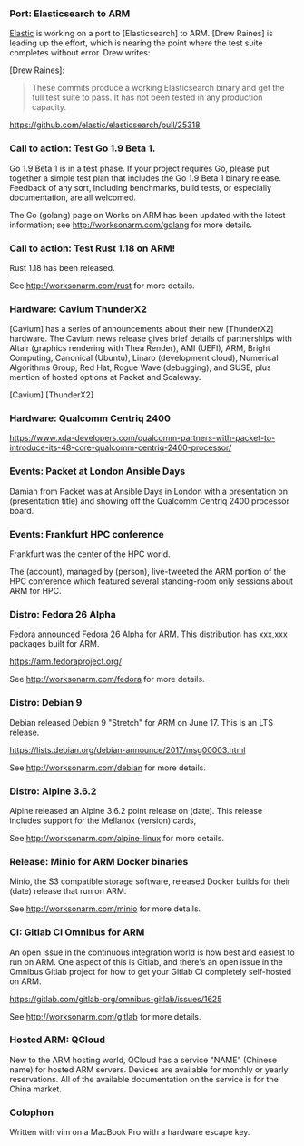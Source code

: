 ### Port: Elasticsearch to ARM

[Elastic] is working on a port to [Elasticsearch] to ARM.
[Drew Raines] is leading up the effort, which is
nearing the point where the test suite completes without
error. Drew writes:

[Elastic]:
[Elasticsearch]:
[Drew Raines]:

> These commits produce a working Elasticsearch binary and get the
full test suite to pass. It has not been tested in any production
capacity. 

https://github.com/elastic/elasticsearch/pull/25318

### Call to action: Test Go 1.9 Beta 1.

Go 1.9 Beta 1 is in a test phase. If your project requires
Go, please put together a simple test plan that includes 
the Go 1.9 Beta 1 binary release. Feedback of any sort,
including benchmarks, build tests, or especially documentation,
are all welcomed.

The Go (golang) page on Works on ARM has been updated with
the latest information; see http://worksonarm.com/golang for more
details.

### Call to action: Test Rust 1.18 on ARM!

Rust 1.18 has been released.

See http://worksonarm.com/rust for more details.

### Hardware: Cavium ThunderX2 

[Cavium] has a series of announcements about their new [ThunderX2]
hardware. The Cavium news release gives brief details of partnerships
with 
Altair (graphics rendering with Thea Render),
AMI (UEFI),
ARM,
Bright Computing,
Canonical (Ubuntu),
Linaro (development cloud),
Numerical Algorithms Group,
Red Hat,
Rogue Wave (debugging),
and SUSE,
plus mention of hosted options at
Packet and Scaleway.

[Cavium]
[ThunderX2]

### Hardware: Qualcomm Centriq 2400

https://www.xda-developers.com/qualcomm-partners-with-packet-to-introduce-its-48-core-qualcomm-centriq-2400-processor/

### Events: Packet at London Ansible Days

Damian from Packet was at Ansible Days in London with a presentation
on (presentation title) and showing off the Qualcomm Centriq 2400
processor board.

### Events: Frankfurt HPC conference

Frankfurt was the center of the HPC world. 

The (account), managed by (person), live-tweeted the ARM
portion of the HPC conference which featured several 
standing-room only sessions about ARM for HPC.

### Distro: Fedora 26 Alpha

Fedora announced Fedora 26 Alpha for ARM. This distribution 
has xxx,xxx packages built for ARM.

https://arm.fedoraproject.org/

See http://worksonarm.com/fedora for more details.

### Distro: Debian 9

Debian released Debian 9 "Stretch" for ARM on June 17.
This is an LTS release.

https://lists.debian.org/debian-announce/2017/msg00003.html

See http://worksonarm.com/debian for more details.

### Distro: Alpine 3.6.2

Alpine released an Alpine 3.6.2 point release on (date).
This release includes support for the Mellanox (version) cards,

See http://worksonarm.com/alpine-linux for more details.

### Release: Minio for ARM Docker binaries

Minio, the S3 compatible storage software, released Docker
builds for their (date) release that run on ARM.

See http://worksonarm.com/minio for more details.

### CI: Gitlab CI Omnibus for ARM

An open issue in the continuous integration world is how
best and easiest to run on ARM. One aspect of this is Gitlab,
and there's an open issue in the Omnibus Gitlab project
for how to get your Gitlab CI completely self-hosted on ARM.

https://gitlab.com/gitlab-org/omnibus-gitlab/issues/1625

See http://worksonarm.com/gitlab for more details.

### Hosted ARM: QCloud

New to the ARM hosting world, QCloud has a service "NAME"
(Chinese name) for hosted ARM servers. Devices are available
for monthly or yearly reservations. All of the available
documentation on the service is for the China market.

### Colophon

Written with vim on a MacBook Pro with a hardware escape key.
